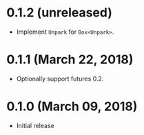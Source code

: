# 0.1.2 (unreleased)

* Implement `Unpark` for `Box<Unpark>`.

# 0.1.1 (March 22, 2018)

* Optionally support futures 0.2.

# 0.1.0 (March 09, 2018)

* Initial release
